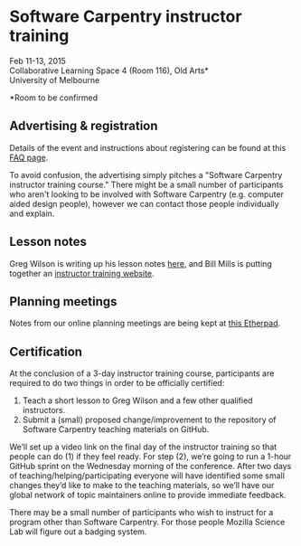 # Software Carpentry instructor training

Feb 11-13, 2015  
Collaborative Learning Space 4 (Room 116), Old Arts*  
University of Melbourne

*Room to be confirmed

## Advertising & registration

Details of the event and instructions about registering can be found at this [FAQ page](http://resbaz.tumblr.com/instructor-training).  

To avoid confusion, the advertising simply pitches a "Software Carpentry instructor training course." There might be a small number of participants who aren't looking to be involved with Software Carpentry (e.g. computer aided design people), however we can contact those people individually and explain. 

## Lesson notes

Greg Wilson is writing up his lesson notes [here](https://github.com/swcarpentry/bc/tree/gh-pages/teaching), and Bill Mills is putting together an [instructor training website](http://mozillascience.github.io/instructorTraining/).

## Planning meetings

Notes from our online planning meetings are being kept at [this Etherpad](https://etherpad.mozilla.org/train-the-trainer-resbaz).  

## Certification

At the conclusion of a 3-day instructor training course, participants are required to do two things in order to be officially certified:  

1. Teach a short lesson to Greg Wilson and a few other qualified instructors.
2. Submit a (small) proposed change/improvement to the repository of Software Carpentry teaching materials on GitHub. 

We’ll set up a video link on the final day of the instructor training so that people can do (1) if they feel ready. For step (2), we’re going to run a 1-hour GitHub sprint on the Wednesday morning of the conference. After two days of teaching/helping/participating everyone will have identified some small changes they’d like to make to the teaching materials, so we’ll have our global network of topic maintainers online to provide immediate feedback.

There may be a small number of participants who wish to instruct for a program other than Software Carpentry. For those people Mozilla Science Lab will figure out a badging system.

